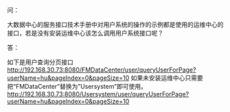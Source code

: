 问：

大数据中心的服务接口技术手册中对用户系统的操作的示例都是使用的运维中心的接口，若是没有安装运维中心该怎么调用用户系统接口呢？

答：

如下是用户查询分页接口
http://192.168.30.73:8080/FMDataCenter/user/queryUserForPage?userName=hu&pageIndex=0&pageSize=10
如果未安装运维中心只需要把“FMDataCenter”替换为”Usersystem”即可使用。
http://192.168.30.73:8080/Usersystem/user/queryUserForPage?userName=hu&pageIndex=0&pageSize=10

